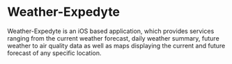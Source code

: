 # Weather-Expedyte
Weather-Expedyte is an iOS based application, which provides services ranging from the current weather forecast, daily weather summary, future weather to air quality data as well as maps displaying the current and future forecast of any specific location.
